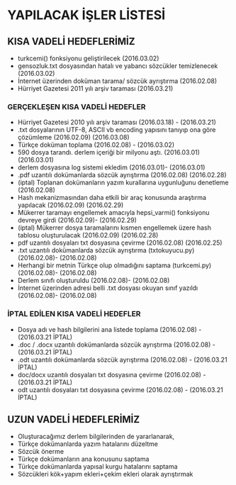 # YAPILACAK İŞLER LİSTESİ

## KISA VADELİ HEDEFLERİMİZ
- turkcemi() fonksiyonu geliştirilecek (2016.03.02)
- gensozluk.txt dosyasından hatalı ve yabancı sözcükler temizlenecek (2016.03.02)
- İnternet üzerinden doküman tarama/ sözcük ayrıştırma (2016.02.08)
- Hürriyet Gazetesi 2011 yılı arşiv taraması (2016.03.21)


### GERÇEKLEŞEN KISA VADELİ HEDEFLER
- Hürriyet Gazetesi 2010 yılı arşiv taraması (2016.03.18) - (2016.03.21)
- .txt dosyalarının UTF-8, ASCII vb encoding yapısını tanıyıp ona göre çözümleme (2016.02.09) (2016.03.08)
- Türkçe doküman toplama (2016.02.08) - (2016.03.02)
- 590 dosya tarandı. derlem içeriği bir milyonu aştı. (2016.03.01) (2016.03.01)
- derlem dosyasına log sistemi ekledim (2016.03.01)- (2016.03.01)
- .pdf uzantılı dokümanlarda sözcük ayrıştırma (2016.02.08) (2016.02.28)
- (iptal) Toplanan dokümanların yazım kurallarına uygunluğunu denetleme (2016.02.08)
- Hash mekanizmasından daha etkili bir araç konusunda araştırma yapılacak (2016.02.09) (2016.02.29)
- Mükerrer taramayı engellemek amacıyla hepsi_varmi() fonksiyonu devreye girdi (2016.02.09)- (2016.02.29)
- (iptal) Mükerrer dosya taramalarını kısmen engellemek üzere hash tablosu oluşturulacak (2016.02.09) (2016.02.28)
- pdf uzantılı dosyaları txt dosyasına çevirme (2016.02.08) (2016.02.25)
- .txt uzantılı dokümanlarda sözcük ayrıştırma (txtokuyucu.py) (2016.02.08)- (2016.02.08)
- Herhangi bir metnin Türkçe olup olmadığını saptama (turkcemi.py) (2016.02.08)- (2016.02.08)
- Derlem sınıfı oluşturuldu (2016.02.08)- (2016.02.08)
- İnternet üzerinden adresi belli .txt dosyası okuyan sınıf yazıldı (2016.02.08)- (2016.02.08)

### İPTAL EDİLEN KISA VADELİ HEDEFLER
- Dosya adı ve hash bilgilerini ana listede toplama (2016.02.08) - (2016.03.21 İPTAL)
- .doc / .docx uzantılı dokümanlarda sözcük ayrıştırma (2016.02.08) - (2016.03.21 İPTAL)
- .odt uzantılı dokümanlarda sözcük ayrıştırma (2016.02.08) - (2016.03.21 İPTAL)
- doc/docx uzantılı dosyaları txt dosyasına çevirme (2016.02.08) - (2016.03.21 İPTAL)
- odt uzantılı dosyaları txt dosyasına çevirme (2016.02.08) - (2016.03.21 İPTAL)

## UZUN VADELİ HEDEFLERİMİZ
- Oluşturacağımız derlem bilgilerinden de yararlanarak,
- Türkçe dokümanlarda yazım hatalarını düzeltme
- Sözcük önerme
- Türkçe dokümanların ana konusunu saptama
- Türkçe dokümanlarda yapısal kurgu hatalarını saptama
- Sözcükleri kök+yapım ekleri+çekim ekleri olarak ayrıştırmak

